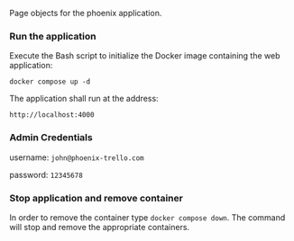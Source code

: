Page objects for the phoenix application.

### Run the application

Execute the Bash script to initialize the Docker image containing the web application:

```commandline
docker compose up -d
```

The application shall run at the address:

`http://localhost:4000`

### Admin Credentials

username: `john@phoenix-trello.com`

password: `12345678`

### Stop application and remove container

In order to remove the container type `docker compose down`. The command will stop and remove the appropriate containers.
